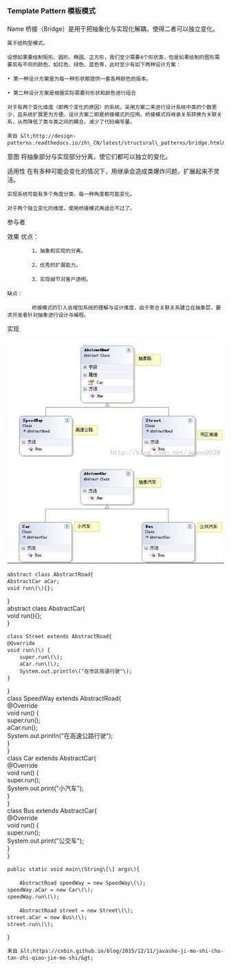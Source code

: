 ### Template Pattern 模板模式

#### 

Name 	桥接（Bridge）是用于把抽象化与实现化解耦，使得二者可以独立变化。

	属于结构型模式。

	设想如果要绘制矩形、圆形、椭圆、正方形，我们至少需要4个形状类，但是如果绘制的图形需要具有不同的颜色，如红色、绿色、蓝色等，此时至少有如下两种设计方案：

	• 第一种设计方案是为每一种形状都提供一套各种颜色的版本。

	• 第二种设计方案是根据实际需要对形状和颜色进行组合

	对于有两个变化维度（即两个变化的原因）的系统，采用方案二来进行设计系统中类的个数更少，且系统扩展更为方便。设计方案二即是桥接模式的应用。桥接模式将继承关系转换为关联关系，从而降低了类与类之间的耦合，减少了代码编写量。

	来自 &lt;http://design-patterns.readthedocs.io/zh\_CN/latest/structural\_patterns/bridge.html&gt; 

意图	将抽象部分与实现部分分离，使它们都可以独立的变化。

适用性	在有多种可能会变化的情况下，用继承会造成类爆炸问题，扩展起来不灵活。

	实现系统可能有多个角度分类，每一种角度都可能变化。

	对于两个独立变化的维度，使用桥接模式再适合不过了。

参与者	

效果	优点： 

	        1、抽象和实现的分离。 

	        2、优秀的扩展能力。 

	        3、实现细节对客户透明。

	缺点：

	        桥接模式的引入会增加系统的理解与设计难度，由于聚合关联关系建立在抽象层，要求开发者针对抽象进行设计与编程。

实现	

	
![](/assets/nnimport.png)

	

	abstract class AbstractRoad{  
    AbstractCar aCar;  
    void run\(\){};  
}  
abstract class AbstractCar{  
    void run\(\){};  
}  

	class Street extends AbstractRoad{  
    @Override  
    void run\(\) {    
        super.run\(\);  
        aCar.run\(\);  
        System.out.println\("在市区街道行驶"\);  
    }  
}  
class SpeedWay extends AbstractRoad{  
    @Override  
    void run\(\) {  
        super.run\(\);  
        aCar.run\(\);  
        System.out.println\("在高速公路行驶"\);  
    }  
}  
class Car extends AbstractCar{  
    @Override  
    void run\(\) {  
        super.run\(\);  
        System.out.print\("小汽车"\);  
    }  
}  
class Bus extends AbstractCar{  
    @Override  
    void run\(\) {  
        super.run\(\);  
        System.out.print\("公交车"\);  
    }  
}  

	public static void main\(String\[\] args\){  

	    AbstractRoad speedWay = new SpeedWay\(\);  
    speedWay.aCar = new Car\(\);  
    speedWay.run\(\);  

	    AbstractRoad street = new Street\(\);  
    street.aCar = new Bus\(\);  
    street.run\(\);  
}  

	

	来自 &lt;https://cnbin.github.io/blog/2015/12/11/javashe-ji-mo-shi-chu-tan-zhi-qiao-jie-mo-shi/&gt; 





